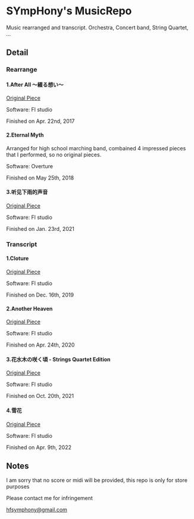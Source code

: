 # SYmpHony's MusicRepo
Music rearranged and transcript. Orchestra, Concert band, String Quartet, ...

## Detail
### Rearrange
#### 1.After All ～綴る想い～
[Original Piece](https://www.youtube.com/watch?v=YheTmD-NRn0)

Software: Fl studio

Finished on Apr. 22nd, 2017

#### 2.Eternal Myth
Arranged for high school marching band, combained 4 impressed pieces that I performed, so no original pieces.

Software: Overture

Finished on May 25th, 2018

#### 3.听见下雨的声音
[Original Piece](https://www.youtube.com/watch?v=zqKoXPHhmsM)

Software: Fl studio

Finished on Jan. 23rd, 2021

### Transcript
#### 1.Cloture
[Original Piece](https://www.youtube.com/watch?v=CDWoVD0r3d0)

Software: Fl studio

Finished on Dec. 16th, 2019

#### 2.Another Heaven
[Original Piece](https://www.youtube.com/watch?v=iFQZhV7eJwU)

Software: Fl studio

Finished on Apr. 24th, 2020

#### 3.花水木の咲く頃 - Strings Quartet Edition
[Original Piece](http://bd.kuwo.cn/play_detail/2515717)

Software: Fl studio

Finished on Oct. 20th, 2021

#### 4.雪花
[Original Piece](https://www.bilibili.com/video/BV1La41187e5)

Software: Fl studio

Finished on Apr. 9th, 2022

## Notes
I am sorry that no score or midi will be provided, this repo is only for store purposes

Please contact me for infringement

hfsymphony@gmail.com
